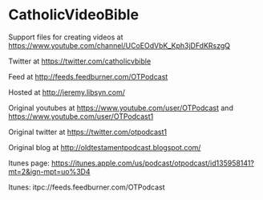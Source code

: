 # CatholicVideoBible

Support files for creating videos at https://www.youtube.com/channel/UCoEOdVbK_Kph3jDFdKRszgQ

Twitter at https://twitter.com/catholicvbible

Feed at http://feeds.feedburner.com/OTPodcast

Hosted at http://jeremy.libsyn.com/

Original youtubes at https://www.youtube.com/user/OTPodcast and https://www.youtube.com/user/OTPodcast1

Original twitter at https://twitter.com/otpodcast1

Original blog at http://oldtestamentpodcast.blogspot.com/

Itunes page: https://itunes.apple.com/us/podcast/otpodcast/id135958141?mt=2&ign-mpt=uo%3D4

Itunes: itpc://feeds.feedburner.com/OTPodcast
